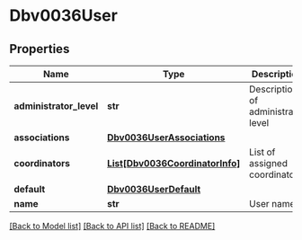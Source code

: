 # Dbv0036User

## Properties
Name | Type | Description | Notes
------------ | ------------- | ------------- | -------------
**administrator_level** | **str** | Description of administrator level | [optional] 
**associations** | [**Dbv0036UserAssociations**](Dbv0036UserAssociations.md) |  | [optional] 
**coordinators** | [**List[Dbv0036CoordinatorInfo]**](Dbv0036CoordinatorInfo.md) | List of assigned coordinators | [optional] 
**default** | [**Dbv0036UserDefault**](Dbv0036UserDefault.md) |  | [optional] 
**name** | **str** | User name | [optional] 

[[Back to Model list]](../README.md#documentation-for-models) [[Back to API list]](../README.md#documentation-for-api-endpoints) [[Back to README]](../README.md)


